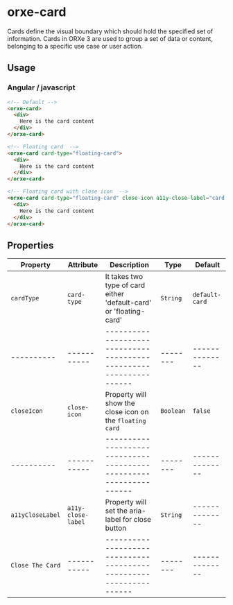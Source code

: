 # orxe-card

Cards define the visual boundary which should hold the specified set of information. Cards in ORXe 3 are used to group a set of data or content, belonging to a specific use case or user action.

## Usage

### Angular / javascript

```html
<!-- Default -->
<orxe-card>
  <div>
    Here is the card content
  </div>
</orxe-card>

<!-- Floating card  -->
<orxe-card card-type="floating-card">
  <div>
    Here is the card content
  </div>
</orxe-card>

<!-- Floating card with close icon  -->
<orxe-card card-type="floating-card" close-icon a11y-close-label="card closed">
  <div>
    Here is the card content
  </div>
</orxe-card>
```

## Properties

| Property         | Attribute          | Description                                                        | Type      | Default        |
| ---------------- | ------------------ | ------------------------------------------------------------------ | --------- | -------------- |
| `cardType`       | `card-type`        | It takes two type of card either 'default-card' or 'floating-card' | `String`  | `default-card` |
| ----------       | -----------        | ------------------------------------------------------------------ | --------  | -------------- |
| `closeIcon`      | `close-icon`       | Property will show the close icon on the `floating card`           | `Boolean` | `false`        |
| ----------       | -----------        | ------------------------------------------------------------------ | --------  | -------------- |
| `a11yCloseLabel` | `a11y-close-label` | Property will set the aria-label for close button                  | `String`  | -------------- |
| `Close The Card` | -----------        | ------------------------------------------------------------------ | --------  | -------------- |

